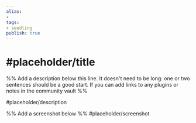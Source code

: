 ```yaml
---
alias: 
- 
tags:
- seedling
publish: true
---
```


# #placeholder/title 

%% Add a description below this line. It doesn't need to be long: one or two sentences should be a good start. If you can add links to any plugins or notes in the community vault %%

#placeholder/description 

%% Add a screenshot below %%
#placeholder/screenshot 
